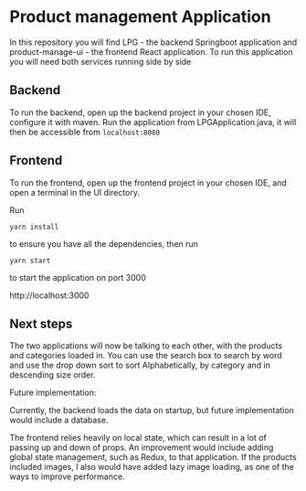 # Product management Application

In this repository you will find LPG - the backend Springboot application and product-manage-ui - the frontend React application.
To run this application you will need both services running side by side

## Backend

To run the backend, open up the backend project in your chosen IDE, configure it with maven.
Run the application from LPGApplication.java, it will then be accessible from `localhost:8080`

## Frontend

To run the frontend, open up the frontend project in your chosen IDE, and open a terminal in the UI directory.

Run

`yarn install`

to ensure you have all the dependencies, then run

`yarn start`

to start the application on port 3000

http://localhost:3000

## Next steps

The two applications will now be talking to each other, with the products and categories loaded in. You can use the search box to search by word and use the drop down sort to sort Alphabetically, by category and in descending size order.

Future implementation:

Currently, the backend loads the data on startup, but future implementation would include a database.

The frontend relies heavily on local state, which can result in a lot of passing up and down of props. An improvement would include adding global state management, such as Redux, to that application. If the products included images, I also would have added lazy image loading, as one of the ways to improve performance.
